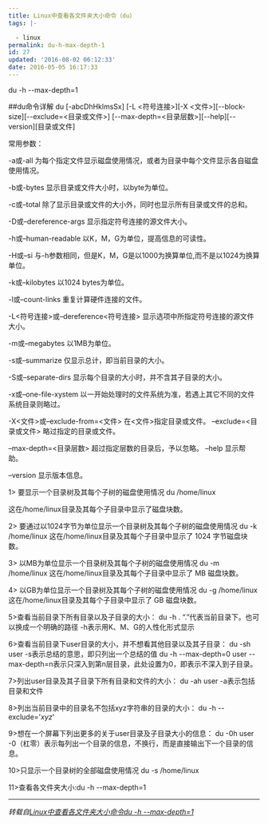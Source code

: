 ```yaml
---
title: Linux中查看各文件夹大小命令（du）
tags: |-

  - linux
permalink: du-h-max-depth-1
id: 27
updated: '2016-08-02 06:12:33'
date: 2016-05-05 16:17:33
---
```


<p class="note">du -h --max-depth=1</p>

##du命令详解
du [-abcDhHklmsSx] [-L <符号连接>][-X <文件>][--block-size][--exclude=<目录或文件>] [--max-depth=<目录层数>][--help][--version][目录或文件]

常用参数：

-a或-all 为每个指定文件显示磁盘使用情况，或者为目录中每个文件显示各自磁盘使用情况。

-b或-bytes 显示目录或文件大小时，以byte为单位。

-c或–total 除了显示目录或文件的大小外，同时也显示所有目录或文件的总和。

-D或–dereference-args 显示指定符号连接的源文件大小。

-h或–human-readable 以K，M，G为单位，提高信息的可读性。

-H或–si 与-h参数相同，但是K，M，G是以1000为换算单位,而不是以1024为换算单位。

-k或–kilobytes 以1024 bytes为单位。

-l或–count-links 重复计算硬件连接的文件。

-L<符号连接>或–dereference<符号连接> 显示选项中所指定符号连接的源文件大小。

-m或–megabytes 以1MB为单位。

-s或–summarize 仅显示总计，即当前目录的大小。

-S或–separate-dirs 显示每个目录的大小时，并不含其子目录的大小。

-x或–one-file-xystem 以一开始处理时的文件系统为准，若遇上其它不同的文件系统目录则略过。

-X<文件>或–exclude-from=<文件> 在<文件>指定目录或文件。
–exclude=<目录或文件> 略过指定的目录或文件。

–max-depth=<目录层数> 超过指定层数的目录后，予以忽略。
–help 显示帮助。

–version 显示版本信息。

1> 要显示一个目录树及其每个子树的磁盘使用情况
du /home/linux

这在/home/linux目录及其每个子目录中显示了磁盘块数。

2> 要通过以1024字节为单位显示一个目录树及其每个子树的磁盘使用情况
du -k /home/linux
这在/home/linux目录及其每个子目录中显示了 1024 字节磁盘块数。

3> 以MB为单位显示一个目录树及其每个子树的磁盘使用情况
du -m /home/linux
这在/home/linux目录及其每个子目录中显示了 MB 磁盘块数。

4> 以GB为单位显示一个目录树及其每个子树的磁盘使用情况
du -g /home/linux
这在/home/linux目录及其每个子目录中显示了 GB 磁盘块数。

5>查看当前目录下所有目录以及子目录的大小：
du -h .
“.”代表当前目录下。也可以换成一个明确的路径
-h表示用K、M、G的人性化形式显示

6>查看当前目录下user目录的大小，并不想看其他目录以及其子目录：
du -sh user
-s表示总结的意思，即只列出一个总结的值
du -h --max-depth=0 user
--max-depth=n表示只深入到第n层目录，此处设置为0，即表示不深入到子目录。

7>列出user目录及其子目录下所有目录和文件的大小：
du -ah user
-a表示包括目录和文件

8>列出当前目录中的目录名不包括xyz字符串的目录的大小：
du -h --exclude='*xyz*'

9>想在一个屏幕下列出更多的关于user目录及子目录大小的信息：
du -0h user
-0（杠零）表示每列出一个目录的信息，不换行，而是直接输出下一个目录的信息。

10>只显示一个目录树的全部磁盘使用情况
du -s /home/linux

11>查看各文件夹大小:du -h --max-depth=1

___

*转载自[Linux中查看各文件夹大小命令du -h --max-depth=1](http://blog.csdn.net/ouyang_peng/article/details/10414499)*